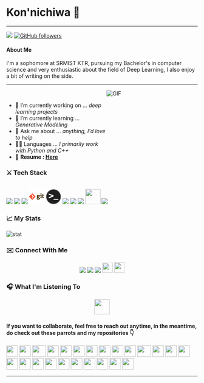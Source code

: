 # Kon'nichiwa 👋 

----

![](https://komarev.com/ghpvc/?username=pksenpai&color=green) [![GitHub followers](https://img.shields.io/github/followers/pksenpai?label=Follow&style=social)](https://github.com/pksenpai/?tab=follow)



#### About Me
I'm a sophomore at SRMIST KTR, pursuing my Bachelor's in computer science and very enthusiastic about the field of Deep Learning, I also enjoy a bit of writing on the side.



---
 <img align="right" alt="GIF" src="https://media1.tenor.com/images/4102642399cb0425b6b9022645aab927/tenor.gif?itemid=18013694raw=true" width="240" height="200" />
 </br>

 - 🔭 I’m currently working on ... *deep learning projects*
 - 🌱 I’m currently learning ... *Generative Modeling*
 - 💬 Ask me about ... *anything, I'd love to help*
 - 👨‍💻 Languages ... *I primarily work with Python and C++*
 - 🙋 **Resume : [Here](https://drive.google.com/file/d/1M5GdaImy69kakDWa4QwCq21oIWqz2iph/view?usp=sharing)**




### ⚔️ Tech Stack

<br>
<code><img height="40" src="https://github.com/gilbarbara/logos/blob/master/logos/python.svg"></code>
    <code><img height="40" src="https://pytorch.org/assets/images/pytorch-logo.png"></code>
    <code><img height="40" src="https://github.com/gilbarbara/logos/blob/master/logos/c-plusplus.svg"></code>
   <code><img height="40" src="https://raw.githubusercontent.com/github/explore/80688e429a7d4ef2fca1e82350fe8e3517d3494d/topics/git/git.png"></code>
   <code><img height="40" src="https://raw.githubusercontent.com/github/explore/80688e429a7d4ef2fca1e82350fe8e3517d3494d/topics/terminal/terminal.png"></code>
   <code><img height="40" src="https://seeklogo.net/wp-content/uploads/2020/03/Linux-logo.png"></code>
   <code><img height="40" src="https://www.nicepng.com/png/full/223-2233246_heroku-logo-salesforce-heroku.png"></code>
   <code><img height="40" src="https://qphs.fs.quoracdn.net/main-qimg-748316a749bdb46f5cdbe02e976e5500.webp"></code>
   <code><img height="40" img width="40" src="https://d2h0cx97tjks2p.cloudfront.net/blogs/wp-content/uploads/sites/2/2019/07/scikit-learn-logo.png"></code>
   <code><img height="40" src="https://cdn0.iconfinder.com/data/icons/octicons/1024/markdown-512.png"></code>
   
   
   
  

<br>


### 📈 My Stats<br>
![stat](https://github-readme-stats.vercel.app/api?username=pksenpai&show_icons=true&theme=radical)

### ✉️ Connect With Me<br>
<p align="center">
<a href="mailto:mr.kumar.parikshit@gmail.com"><img src="https://img.shields.io/badge/Gmail-D14836?style=for-the-badge&logo=gmail&logoColor=white"></a>
<a href="https://www.linkedin.com/in/parikshitkumar1/"><img src="https://img.shields.io/badge/LinkedIn-0077B5?style=for-the-badge&logo=linkedin&logoColor=white"></a> 
<a href="https://medium.com/@parikshitkumar1"><img src="https://img.shields.io/badge/Medium-12100E?style=for-the-badge&logo=medium&logoColor=white"></a>
<a href="https://www.kaggle.com/parikshitkumar"><img src="https://cdn4.iconfinder.com/data/icons/logos-and-brands/512/189_Kaggle_logo_logos-512.png" height="27px" width="27px alt="Sourcerer></a>
<a href="https://myanimelist.net/profile/pksenpai"><img src="https://upload.wikimedia.org/wikipedia/commons/7/7a/MyAnimeList_Logo.png" height="27.5px" width="27.5px alt="Sourcerer></a>

 




### 🎧 What I'm Listening To
<p align="center">
<a href="https://open.spotify.com/user/gc2akgek2hhc9p3wub44lc5wl?si=3tfkoEPLSP2dOcnb57CTaQ"><img src="https://www.iconfinder.com/data/icons/social-icons-33/128/Spotify-128.png" height="40px" width="40px alt="Sourcerer"></a> 
</p>
 
#### If you want to collaborate, feel free to reach out anytime, in the meantime, do check out these parrots and my repositories 👇
<div>
    <img src="https://cultofthepartyparrot.com/parrots/hd/githubparrot.gif" width="30" height="30"/>
    <img src="https://cultofthepartyparrot.com/flags/hd/indiaparrot.gif" width="30" height="30"/>
    <img src="https://cultofthepartyparrot.com/parrots/asyncparrot.gif" width="36" height="30"/>
    <img src="https://cultofthepartyparrot.com/parrots/exceptionallyfastparrot.gif" width="30" height="30"/>
    <img src="https://cultofthepartyparrot.com/parrots/hd/60fpsparrot.gif" width="30" height="30"/>
    <img src="https://cultofthepartyparrot.com/parrots/hd/jumpingparrot.gif" width="30" height="30"/>
    <img src="https://cultofthepartyparrot.com/parrots/hd/opensourceparrot.gif" width="30" height="30"/>
    <img src="https://cultofthepartyparrot.com/parrots/hd/dealwithitnowparrot.gif" width="30" height="30"/>
    <img src="https://cultofthepartyparrot.com/parrots/hd/hypnoparrotlight.gif" width="30" height="30"/>
    <img src="https://cultofthepartyparrot.com/parrots/databaseparrot.gif" width="30" height="30"/>
    <img src="https://cultofthepartyparrot.com/parrots/fixparrot.gif" width="36" height="30"/>
    <img src="https://cultofthepartyparrot.com/parrots/hd/laptop_parrot.gif" width="30" height="30"/>
    <img src="https://cultofthepartyparrot.com/parrots/hd/spinningparrot.gif" width="30" height="30"/>
    <img src="https://cultofthepartyparrot.com/parrots/hd/levitationparrot.gif" width="30" height="30"/>
    <img src="https://cultofthepartyparrot.com/parrots/hd/meldparrot.gif" width="30" height="30"/>
    <img src="https://cultofthepartyparrot.com/parrots/slomoparrot.gif" width="30" height="30"/>
    <img src="https://cultofthepartyparrot.com/parrots/hd/moonwalkingparrot.gif" width="30" height="30"/>
    <img src="https://cultofthepartyparrot.com/parrots/hd/stableparrot.gif" width="30" height="30"/>
    <img src="https://cultofthepartyparrot.com/parrots/hd/scienceparrot.gif" width="30" height="30"/>
    <img src="https://cultofthepartyparrot.com/parrots/hd/pirateparrot.gif" width="30" height="30"/>
    <img src="https://cultofthepartyparrot.com/parrots/hd/footballparrot.gif" width="30" height="30"/>
    <img src="https://cultofthepartyparrot.com/parrots/hd/illuminatiparrot.gif" width="30" height="30"/>
    <img src="https://cultofthepartyparrot.com/parrots/hd/hypnoparrotdark.gif" width="30" height="30"/>
    <img src="https://cultofthepartyparrot.com/parrots/hd/mustacheparrot.gif" width="30" height="30"/>
</div>



----







